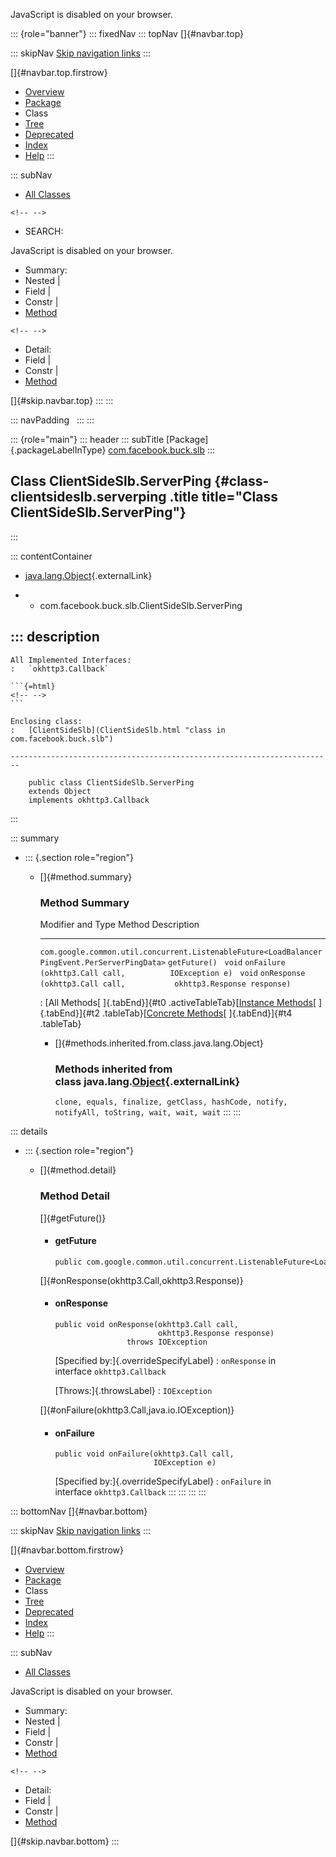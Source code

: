 <div>

JavaScript is disabled on your browser.

</div>

::: {role="banner"}
::: fixedNav
::: topNav
[]{#navbar.top}

::: skipNav
[Skip navigation links](#skip.navbar.top "Skip navigation links")
:::

[]{#navbar.top.firstrow}

-   [Overview](../../../../index.html)
-   [Package](package-summary.html)
-   Class
-   [Tree](package-tree.html)
-   [Deprecated](../../../../deprecated-list.html)
-   [Index](../../../../index-all.html)
-   [Help](../../../../help-doc.html)
:::

::: subNav
-   [All Classes](../../../../allclasses.html)

```{=html}
<!-- -->
```
-   SEARCH:

<div>

<div>

JavaScript is disabled on your browser.

</div>

</div>

<div>

-   Summary: 
-   Nested \| 
-   Field \| 
-   Constr \| 
-   [Method](#method.summary)

```{=html}
<!-- -->
```
-   Detail: 
-   Field \| 
-   Constr \| 
-   [Method](#method.detail)

</div>

[]{#skip.navbar.top}
:::
:::

::: navPadding
 
:::
:::

::: {role="main"}
::: header
::: subTitle
[Package]{.packageLabelInType} [com.facebook.buck.slb](package-summary.html)
:::

## Class ClientSideSlb.ServerPing {#class-clientsideslb.serverping .title title="Class ClientSideSlb.ServerPing"}
:::

::: contentContainer
-   [java.lang.Object](http://docs.oracle.com/javase/7/docs/api/java/lang/Object.html?is-external=true "class or interface in java.lang"){.externalLink}

-   -   com.facebook.buck.slb.ClientSideSlb.ServerPing

::: description
-   

    All Implemented Interfaces:
    :   `okhttp3.Callback`

    ```{=html}
    <!-- -->
    ```

    Enclosing class:
    :   [ClientSideSlb](ClientSideSlb.html "class in com.facebook.buck.slb")

    ------------------------------------------------------------------------

        public class ClientSideSlb.ServerPing
        extends Object
        implements okhttp3.Callback
:::

::: summary
-   ::: {.section role="region"}
    -   []{#method.summary}

        ### Method Summary

          Modifier and Type                                                                               Method                                                                 Description
          ----------------------------------------------------------------------------------------------- ---------------------------------------------------------------------- -------------
          `com.google.common.util.concurrent.ListenableFuture<LoadBalancerPingEvent.PerServerPingData>`   `getFuture()`                                                           
          `void`                                                                                          `onFailure​(okhttp3.Call call,          IOException e)`                  
          `void`                                                                                          `onResponse​(okhttp3.Call call,           okhttp3.Response response)`    

          : [All Methods[ ]{.tabEnd}]{#t0 .activeTableTab}[[Instance
          Methods](javascript:show(2);)[ ]{.tabEnd}]{#t2
          .tableTab}[[Concrete
          Methods](javascript:show(8);)[ ]{.tabEnd}]{#t4 .tableTab}

        -   []{#methods.inherited.from.class.java.lang.Object}

            ### Methods inherited from class java.lang.[Object](http://docs.oracle.com/javase/7/docs/api/java/lang/Object.html?is-external=true "class or interface in java.lang"){.externalLink}

            `clone, equals, finalize, getClass, hashCode, notify, notifyAll, toString, wait, wait, wait`
    :::
:::

::: details
-   ::: {.section role="region"}
    -   []{#method.detail}

        ### Method Detail

        []{#getFuture()}

        -   #### getFuture

            ``` methodSignature
            public com.google.common.util.concurrent.ListenableFuture<LoadBalancerPingEvent.PerServerPingData> getFuture()
            ```

        []{#onResponse(okhttp3.Call,okhttp3.Response)}

        -   #### onResponse

            ``` methodSignature
            public void onResponse​(okhttp3.Call call,
                                   okhttp3.Response response)
                            throws IOException
            ```

            [Specified by:]{.overrideSpecifyLabel}
            :   `onResponse` in interface `okhttp3.Callback`

            [Throws:]{.throwsLabel}
            :   `IOException`

        []{#onFailure(okhttp3.Call,java.io.IOException)}

        -   #### onFailure

            ``` methodSignature
            public void onFailure​(okhttp3.Call call,
                                  IOException e)
            ```

            [Specified by:]{.overrideSpecifyLabel}
            :   `onFailure` in interface `okhttp3.Callback`
    :::
:::
:::
:::

::: bottomNav
[]{#navbar.bottom}

::: skipNav
[Skip navigation links](#skip.navbar.bottom "Skip navigation links")
:::

[]{#navbar.bottom.firstrow}

-   [Overview](../../../../index.html)
-   [Package](package-summary.html)
-   Class
-   [Tree](package-tree.html)
-   [Deprecated](../../../../deprecated-list.html)
-   [Index](../../../../index-all.html)
-   [Help](../../../../help-doc.html)
:::

::: subNav
-   [All Classes](../../../../allclasses.html)

<div>

<div>

JavaScript is disabled on your browser.

</div>

</div>

<div>

-   Summary: 
-   Nested \| 
-   Field \| 
-   Constr \| 
-   [Method](#method.summary)

```{=html}
<!-- -->
```
-   Detail: 
-   Field \| 
-   Constr \| 
-   [Method](#method.detail)

</div>

[]{#skip.navbar.bottom}
:::
